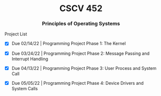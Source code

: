 <h1 align="center">CSCV 452 </h1>
<h3 align="center">Principles of Operating Systems</h3>
Project List

- [X] Due 02/14/22  |   Programming Project Phase 1:  The Kernel

- [X]  Due 03/24/22  |   Programming Project Phase 2:  Message Passing and Interrupt Handling

- [X]  Due 04/13/22  |   Programming Project Phase 3:  User Process and System Call

- [X]  Due 05/05/22  |   Programming Project Phase 4:  Device Drivers and System Calls
